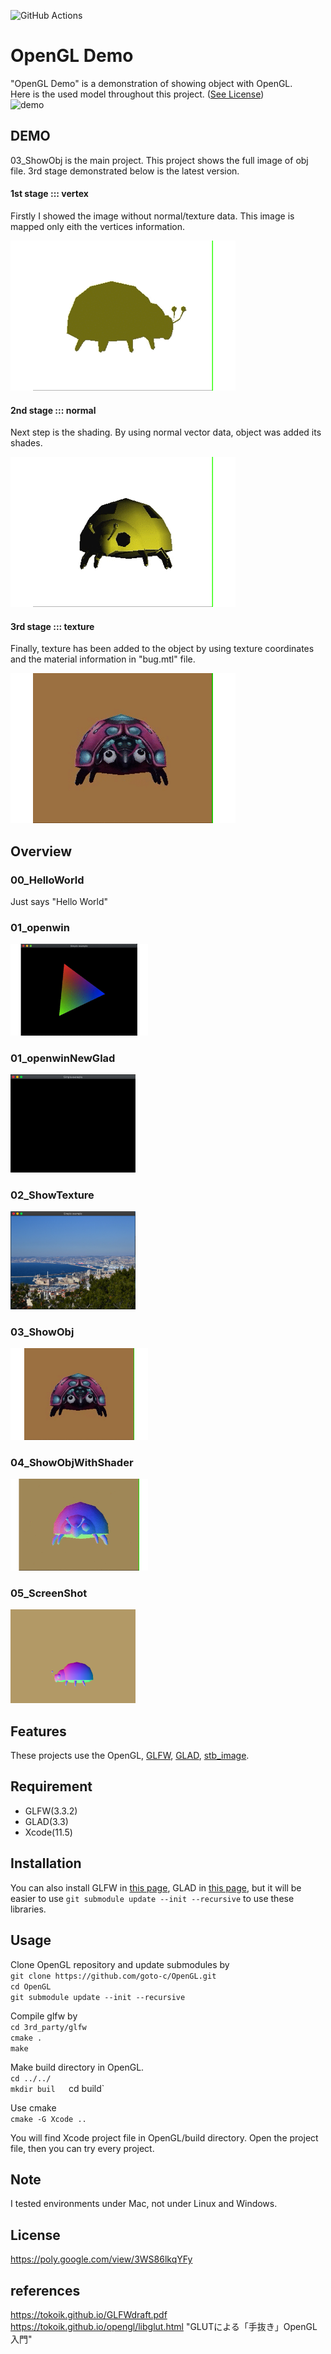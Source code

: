![GitHub Actions](https://github.com/goto-c/OpenGL/workflows/C/C++%20CI/badge.svg)

# OpenGL Demo

"OpenGL Demo" is a demonstration of showing object with OpenGL.  
Here is the used model throughout this project. ([See License](https://poly.google.com/view/3WS86lkqYFy))  
![demo](https://github.com/goto-c/OpenGL/blob/master/03_ShowObj/gif/sample.gif)

## DEMO

03_ShowObj is the main project. This project shows the full image of obj file.
3rd stage demonstrated below is the latest version.  
  
#### 1st stage ::: vertex
Firstly I showed the image without normal/texture data.  This image is mapped only eith the vertices information.  

![demo](https://github.com/goto-c/OpenGL/blob/master/03_ShowObj/gif/bug.gif) 

#### 2nd stage ::: normal
Next step is the shading.  By using normal vector data,  object was added its shades.  

![demo](https://github.com/goto-c/OpenGL/blob/master/03_ShowObj/gif/bug_shade.gif)

#### 3rd stage ::: texture
Finally, texture has been added to the object by using texture coordinates and the material information in "bug.mtl" file.

![demo](https://github.com/goto-c/OpenGL/blob/master/03_ShowObj/gif/bug_full.gif)  
  
  
## Overview
  
### 00_HelloWorld 
Just says "Hello World"

### 01_openwin
<img src="01_openwin/thumbnail.gif" width=220px>

### 01_openwinNewGlad
<img src="01_openwinNewGlad/thumbnail.png" width=200px>

### 02_ShowTexture
<img src="02_ShowTexture/thumbnail.png" width=200px>

### 03_ShowObj
<img src="03_ShowObj/gif/bug_full.gif" width=220px>

### 04_ShowObjWithShader
<img src="04_ShowObjWithShader/gif/normal.gif" width=220px>

### 05_ScreenShot
<img src="05_ScreenShot/output/Screen_0.png" width=200px>


## Features

These projects use the OpenGL, [GLFW](https://github.com/glfw/glfw), [GLAD](https://github.com/Dav1dde/glad), [stb_image](https://github.com/nothings/stb).

## Requirement

* GLFW(3.3.2)
* GLAD(3.3)
* Xcode(11.5)

## Installation

You can also install GLFW in [this page](https://www.glfw.org), GLAD in [this page](https://glad.dav1d.de/), but it will be easier to use `git submodule update --init --recursive` to use these libraries.

## Usage

Clone OpenGL repository and update submodules by  
`git clone https://github.com/goto-c/OpenGL.git`  
`cd OpenGL`  
`git submodule update --init --recursive`  
  
Compile glfw by  
`cd 3rd_party/glfw`  
`cmake .`  
`make`  
  
Make build directory in OpenGL.  
`cd ../../`  
`mkdir buil  
`cd build`  
  
Use cmake  
`cmake -G Xcode ..`  

You will find Xcode project file in OpenGL/build directory.
Open the project file, then you can try every project.

## Note

I tested environments under Mac, not under Linux and Windows.

## License

https://poly.google.com/view/3WS86lkqYFy

  
  
## references

https://tokoik.github.io/GLFWdraft.pdf  
https://tokoik.github.io/opengl/libglut.html "GLUTによる「手抜き」OpenGL入門"  
